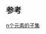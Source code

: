 











## 参考

[n个元素的子集](https://m.toutiaocdn.com/group/6813999174061654539/?app=news_article&timestamp=1586562985&req_id=202004110756250101290421340E42B631&group_id=6813999174061654539&tt_from=mobile_qq&utm_source=mobile_qq&utm_medium=toutiao_android&utm_campaign=client_share)

